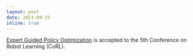 ```yaml
---
layout: post
date: 2021-09-15
inline: true
---
```


<a href="https://openreview.net/forum?id=KnOYrZf17CQ">Expert Guided Policy Optimization</a> is accepted to the 5th Conference on Robot Learning (CoRL).
